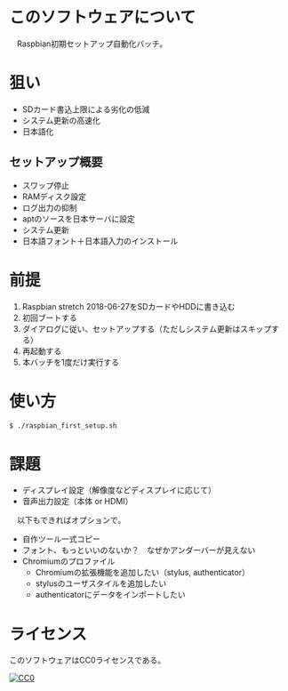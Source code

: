 # このソフトウェアについて

　Raspbian初期セットアップ自動化バッチ。

# 狙い

* SDカード書込上限による劣化の低減
* システム更新の高速化
* 日本語化

## セットアップ概要

* スワップ停止
* RAMディスク設定
* ログ出力の抑制
* aptのソースを日本サーバに設定
* システム更新
* 日本語フォント＋日本語入力のインストール

# 前提

1. Raspbian stretch 2018-06-27をSDカードやHDDに書き込む
1. 初回ブートする
1. ダイアログに従い、セットアップする（ただしシステム更新はスキップする）
1. 再起動する
1. 本バッチを1度だけ実行する

# 使い方

```bash
$ ./raspbian_first_setup.sh
```

# 課題

* ディスプレイ設定（解像度などディスプレイに応じて）
* 音声出力設定（本体 or HDMI）

　以下もできればオプションで。

* 自作ツール一式コピー
* フォント、もっといいのないか？　なぜかアンダーバーが見えない
* Chromiumのプロファイル
    * Chromiumの拡張機能を追加したい（stylus, authenticator）
    * stylusのユーザスタイルを追加したい
    * authenticatorにデータをインポートしたい

# ライセンス

このソフトウェアはCC0ライセンスである。

[![CC0](http://i.creativecommons.org/p/zero/1.0/88x31.png "CC0")](http://creativecommons.org/publicdomain/zero/1.0/deed.ja)
